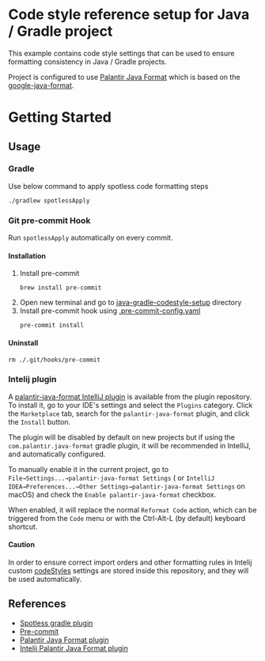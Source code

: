 # Code style reference setup for Java / Gradle project

This example contains code style settings that can be used to ensure formatting consistency in Java / Gradle projects.

Project is configured to use [Palantir Java Format](https://github.com/palantir/palantir-java-format) which is based on
the [google-java-format](https://github.com/google/google-java-format). 

# Getting Started

## Usage

### Gradle

Use below command to apply spotless code formatting steps

```shell
./gradlew spotlessApply
```

### Git pre-commit Hook

Run `spotlessApply` automatically on every commit.

#### Installation

1. Install pre-commit
   ```shell
   brew install pre-commit
   ```
2. Open new terminal and go to [java-gradle-codestyle-setup](./) directory
3. Install pre-commit hook using [.pre-commit-config.yaml](./.pre-commit-config.yaml)
   ```shell
   pre-commit install
   ```

#### Uninstall

```shell
rm ./.git/hooks/pre-commit
```

### Intelij plugin

A [palantir-java-format IntelliJ plugin](https://plugins.jetbrains.com/plugin/13180-palantir-java-format/)
is available from the plugin repository. To install it, go to your IDE's settings and select the `Plugins` category.
Click the `Marketplace` tab, search for the `palantir-java-format` plugin, and click the `Install` button.

The plugin will be disabled by default on new projects but if using the `com.palantir.java-format` gradle plugin, it
will be recommended in IntelliJ, and automatically configured.

To manually enable it in the current project, go to `File→Settings...→palantir-java-format Settings` (
or `IntelliJ IDEA→Preferences...→Other Settings→palantir-java-format Settings` on macOS) and check
the `Enable palantir-java-format` checkbox.

When enabled, it will replace the normal `Reformat Code` action, which can be triggered from the `Code` menu or with the
Ctrl-Alt-L (by default) keyboard shortcut.

#### Caution 

In order to ensure correct import orders and other formatting rules in Intelij custom [codeStyles](./.idea/codeStyles) settings are stored inside this repository, and they will be used automatically.

## References

* [Spotless gradle plugin](https://github.com/diffplug/spotless/tree/main/plugin-gradle)
* [Pre-commit](https://pre-commit.com/#usage)
* [Palantir Java Format plugin](https://github.com/palantir/palantir-java-format)
* [Intelij Palantir Java Format plugin](https://plugins.jetbrains.com/plugin/13180-palantir-java-format/)
